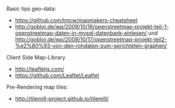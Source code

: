 Basic tips geo-data:
* https://github.com/tmcw/mapmakers-cheatsheet
* http://goblor.de/wp/2009/10/16/openstreetmap-projekt-teil-1-openstreetmap-daten-in-mysql-datenbank-einlesen/ und http://goblor.de/wp/2009/10/17/openstreetmap-projekt-teil2-%e2%80%93-von-den-rohdaten-zum-gerichteten-graphen/

Client Side Map-Library
* http://leafletjs.com/
* https://github.com/Leaflet/Leaflet

Pre-Rendering map tiles:
* http://tilemill-project.github.io/tilemill/

